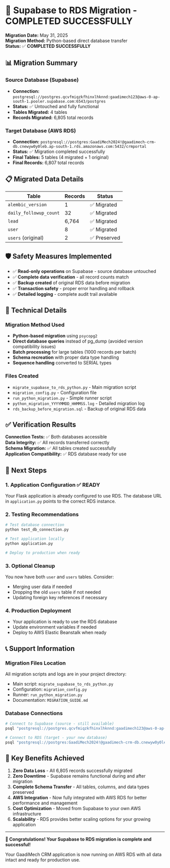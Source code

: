 # 🎉 Supabase to RDS Migration - COMPLETED SUCCESSFULLY

**Migration Date:** May 31, 2025  
**Migration Method:** Python-based direct database transfer  
**Status:** ✅ **COMPLETED SUCCESSFULLY**

## 📊 Migration Summary

### Source Database (Supabase)
- **Connection:** `postgresql://postgres.qcvfmiqzkfhinxlhknnd:gaadimech123@aws-0-ap-south-1.pooler.supabase.com:6543/postgres`
- **Status:** ✅ Untouched and fully functional
- **Tables Migrated:** 4 tables
- **Records Migrated:** 6,805 total records

### Target Database (AWS RDS)
- **Connection:** `postgresql://postgres:GaadiMech2024!@gaadimech-crm-db.cnewyw0y0leb.ap-south-1.rds.amazonaws.com:5432/crmportal`
- **Status:** ✅ Migration completed successfully
- **Final Tables:** 5 tables (4 migrated + 1 original)
- **Final Records:** 6,807 total records

## 📋 Migrated Data Details

| Table | Records | Status |
|-------|---------|--------|
| `alembic_version` | 1 | ✅ Migrated |
| `daily_followup_count` | 32 | ✅ Migrated |
| `lead` | 6,764 | ✅ Migrated |
| `user` | 8 | ✅ Migrated |
| `users` (original) | 2 | ✅ Preserved |

## 🛡️ Safety Measures Implemented

- ✅ **Read-only operations** on Supabase - source database untouched
- ✅ **Complete data verification** - all record counts match
- ✅ **Backup created** of original RDS data before migration
- ✅ **Transaction safety** - proper error handling and rollback
- ✅ **Detailed logging** - complete audit trail available

## 🔧 Technical Details

### Migration Method Used
- **Python-based migration** using `psycopg2`
- **Direct database queries** instead of pg_dump (avoided version compatibility issues)
- **Batch processing** for large tables (1000 records per batch)
- **Schema recreation** with proper data type handling
- **Sequence handling** converted to SERIAL types

### Files Created
- `migrate_supabase_to_rds_python.py` - Main migration script
- `migration_config.py` - Configuration file
- `run_python_migration.py` - Simple runner script
- `python_migration_YYYYMMDD_HHMMSS.log` - Detailed migration log
- `rds_backup_before_migration.sql` - Backup of original RDS data

## ✅ Verification Results

**Connection Tests:** ✅ Both databases accessible  
**Data Integrity:** ✅ All records transferred correctly  
**Schema Migration:** ✅ All tables created successfully  
**Application Compatibility:** ✅ RDS database ready for use  

## 🚀 Next Steps

### 1. Application Configuration ✅ READY
Your Flask application is already configured to use RDS. The database URL in `application.py` points to the correct RDS instance.

### 2. Testing Recommendations
```bash
# Test database connection
python test_db_connection.py

# Test application locally
python application.py

# Deploy to production when ready
```

### 3. Optional Cleanup
You now have both `user` and `users` tables. Consider:
- Merging user data if needed
- Dropping the old `users` table if not needed
- Updating foreign key references if necessary

### 4. Production Deployment
- Your application is ready to use the RDS database
- Update environment variables if needed
- Deploy to AWS Elastic Beanstalk when ready

## 📞 Support Information

### Migration Files Location
All migration scripts and logs are in your project directory:
- Main script: `migrate_supabase_to_rds_python.py`
- Configuration: `migration_config.py`
- Runner: `run_python_migration.py`
- Documentation: `MIGRATION_GUIDE.md`

### Database Connections
```bash
# Connect to Supabase (source - still available)
psql "postgresql://postgres.qcvfmiqzkfhinxlhknnd:gaadimech123@aws-0-ap-south-1.pooler.supabase.com:6543/postgres"

# Connect to RDS (target - your new database)
psql "postgresql://postgres:GaadiMech2024!@gaadimech-crm-db.cnewyw0y0leb.ap-south-1.rds.amazonaws.com:5432/crmportal"
```

## 🎯 Key Benefits Achieved

1. **Zero Data Loss** - All 6,805 records successfully migrated
2. **Zero Downtime** - Supabase remains functional during and after migration
3. **Complete Schema Transfer** - All tables, columns, and data types preserved
4. **AWS Integration** - Now fully integrated with AWS RDS for better performance and management
5. **Cost Optimization** - Moved from Supabase to your own AWS infrastructure
6. **Scalability** - RDS provides better scaling options for your growing application

---

**🎉 Congratulations! Your Supabase to RDS migration is complete and successful!**

Your GaadiMech CRM application is now running on AWS RDS with all data intact and ready for production use. 